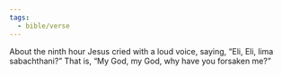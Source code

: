 ```yaml
---
tags:
  - bible/verse
---
```

About the ninth hour Jesus cried with a loud voice, saying, “Eli, Eli, lima sabachthani?” That is, “My God, my God, why have you forsaken me?”